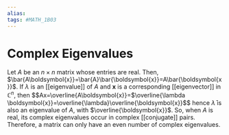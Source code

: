 ```yaml
---
alias: 
tags: #MATH_1B03 
---
```

# Complex Eigenvalues
Let $A$ be an $n \times n$ matrix whose entries are real. Then, $\bar{A\boldsymbol{x}}=\bar{A}\bar{\boldsymbol{x}}=A\bar{\boldsymbol{x}}$. If $\lambda$ is an [[eigenvalue]] of $A$ and $\boldsymbol{x}$ is a corresponding [[eigenvector]] in $\mathbb{C}^n$, then 
$$Ax=\overline{A\boldsymbol{x}}=$\overline{\lambda \boldsymbol{x}}=\overline{\lambda}\overline{\boldsymbol{x}}$$
hence $\bar{\lambda}$ is also an eigenvalue of $A$, with $\overline{\boldsymbol{x}}$. So, when $A$ is real, its complex eigenvalues occur in complex [[conjugate]] pairs. Therefore, a matrix can only have an even number of complex eigenvalues. 
